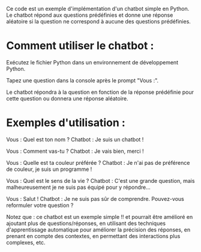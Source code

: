 Ce code est un exemple d'implémentation d'un chatbot simple en Python. Le chatbot répond aux questions prédéfinies et donne une réponse aléatoire si la question ne correspond à aucune des questions prédéfinies.

# Comment utiliser le chatbot :

Exécutez le fichier Python dans un environnement de développement Python.

Tapez une question dans la console après le prompt "Vous :".

Le chatbot répondra à la question en fonction de la réponse prédéfinie pour cette question ou donnera une réponse aléatoire.

# Exemples d'utilisation :

Vous : Quel est ton nom ?
Chatbot : Je suis un chatbot !

Vous : Comment vas-tu ?
Chatbot : Je vais bien, merci !

Vous : Quelle est ta couleur préférée ?
Chatbot : Je n'ai pas de préférence de couleur, je suis un programme !

Vous : Quel est le sens de la vie ?
Chatbot : C'est une grande question, mais malheureusement je ne suis pas équipé pour y répondre...

Vous : Salut !
Chatbot : Je ne suis pas sûr de comprendre. Pouvez-vous reformuler votre question ?

Notez que : ce chatbot est un exemple simple !! et pourrait être amélioré en ajoutant plus de questions/réponses,
en utilisant des techniques d'apprentissage automatique pour améliorer la précision des réponses, en prenant en compte des contextes, 
en permettant des interactions plus complexes, etc.
